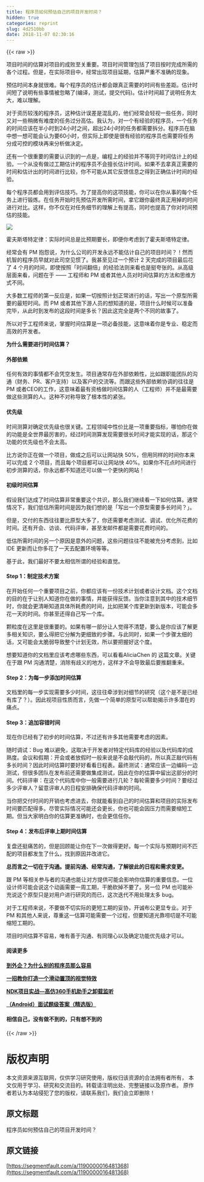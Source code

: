 ```yaml
---
title: 程序员如何预估自己的项目开发时间？
hidden: true
categories: reprint
slug: 4d2510bb
date: 2018-11-07 02:30:16
---
```


{{< raw >}}
<p>&#x9879;&#x76EE;&#x65F6;&#x95F4;&#x7684;&#x4F30;&#x7B97;&#x5BF9;&#x9879;&#x76EE;&#x7684;&#x6210;&#x8D25;&#x81F3;&#x5173;&#x91CD;&#x8981;&#x3002;&#x9879;&#x76EE;&#x65F6;&#x95F4;&#x7BA1;&#x7406;&#x5305;&#x62EC;&#x4E86;&#x9879;&#x76EE;&#x6309;&#x65F6;&#x5B8C;&#x6210;&#x6240;&#x9700;&#x7684;&#x5404;&#x4E2A;&#x8FC7;&#x7A0B;&#x3002;&#x4F46;&#x662F;&#xFF0C;&#x5728;&#x5B9E;&#x9645;&#x9879;&#x76EE;&#x4E2D;&#xFF0C;&#x7ECF;&#x5E38;&#x51FA;&#x73B0;&#x9879;&#x76EE;&#x5EF6;&#x671F;&#xFF0C;&#x4F30;&#x7B97;&#x4E25;&#x91CD;&#x4E0D;&#x51C6;&#x786E;&#x7684;&#x73B0;&#x8C61;&#x3002;</p><p>&#x9884;&#x4F30;&#x65F6;&#x95F4;&#x672C;&#x8EAB;&#x5C31;&#x5F88;&#x96BE;&#x3002;&#x6BCF;&#x4E2A;&#x7A0B;&#x5E8F;&#x5458;&#x7684;&#x4F30;&#x8BA1;&#x90FD;&#x4F1A;&#x8DDF;&#x771F;&#x6B63;&#x9700;&#x8981;&#x7684;&#x65F6;&#x95F4;&#x6709;&#x4E9B;&#x5DEE;&#x8DDD;&#x3002;&#x4F30;&#x8BA1;&#x65F6;&#x95F4;&#x77ED;&#x4E86;&#x8BF4;&#x660E;&#x6709;&#x4E9B;&#x4E8B;&#x60C5;&#x88AB;&#x5FFD;&#x7565;&#x4E86;(&#x7F16;&#x8BD1;&#xFF0C;&#x6D4B;&#x8BD5;&#xFF0C;&#x63D0;&#x4EA4;&#x4EE3;&#x7801;)&#x3002;&#x4F30;&#x8BA1;&#x65F6;&#x95F4;&#x8D85;&#x4E86;&#x8BF4;&#x660E;&#x4EFB;&#x52A1;&#x592A;&#x5927;&#xFF0C;&#x96BE;&#x4EE5;&#x7406;&#x89E3;&#x3002;</p><p>&#x5BF9;&#x4E8E;&#x8D44;&#x5386;&#x8F83;&#x6D45;&#x7684;&#x7A0B;&#x5E8F;&#x5458;&#xFF0C;&#x8FD9;&#x79CD;&#x4F30;&#x8BA1;&#x8BEF;&#x5DEE;&#x662F;&#x6DF7;&#x4E71;&#x7684;&#xFF0C;&#x4ED6;&#x4EEC;&#x7ECF;&#x5E38;&#x4F1A;&#x8F7B;&#x89C6;&#x4E00;&#x4E9B;&#x4EFB;&#x52A1;&#xFF0C;&#x540C;&#x65F6;&#x53C8;&#x5BF9;&#x4E00;&#x4E9B;&#x7A0D;&#x5FAE;&#x6709;&#x96BE;&#x5EA6;&#x7684;&#x4EFB;&#x52A1;&#x8FC7;&#x5206;&#x9AD8;&#x4F30;&#x3002;&#x6211;&#x8BA4;&#x4E3A;&#xFF0C;&#x5BF9;&#x4E00;&#x4E2A;&#x6709;&#x7ECF;&#x9A8C;&#x7684;&#x7A0B;&#x5E8F;&#x5458;&#xFF0C;&#x4E00;&#x4E2A;&#x4EFB;&#x52A1;&#x7684;&#x65F6;&#x95F4;&#x5E94;&#x8BE5;&#x5728;&#x534A;&#x5C0F;&#x65F6;&#x5230;24&#x5C0F;&#x65F6;&#x4E4B;&#x95F4;&#xFF0C;&#x8D85;&#x51FA;24&#x5C0F;&#x65F6;&#x7684;&#x4EFB;&#x52A1;&#x90FD;&#x9700;&#x8981;&#x62C6;&#x5206;&#x3002;&#x7A0B;&#x5E8F;&#x5458;&#x5728;&#x8111;&#x4E2D;&#x60F3;&#x4E00;&#x60F3;&#x53EF;&#x80FD;&#x4F1A;&#x8BA4;&#x4E3A;&#x8981;60&#x5C0F;&#x65F6;&#xFF0C;&#x4F46;&#x5B9E;&#x9645;&#x4E0A;&#x5373;&#x4F7F;&#x662F;&#x5F88;&#x6709;&#x7ECF;&#x9A8C;&#x7684;&#x7A0B;&#x5E8F;&#x5458;&#x4E5F;&#x9700;&#x8981;&#x5C06;&#x4EFB;&#x52A1;&#x5206;&#x6210;&#x53EF;&#x63A7;&#x7684;&#x6A21;&#x5757;&#x518D;&#x6765;&#x5206;&#x6790;&#x505A;&#x51B3;&#x5B9A;&#x3002;</p><p>&#x8FD8;&#x6709;&#x4E00;&#x4E2A;&#x5F88;&#x91CD;&#x8981;&#x7684;&#x9700;&#x8981;&#x8BA4;&#x8BC6;&#x5230;&#x7684;&#x4E00;&#x70B9;&#x662F;&#xFF0C;&#x7F16;&#x7A0B;&#x4E0A;&#x7684;&#x7ECF;&#x9A8C;&#x5E76;&#x4E0D;&#x7B49;&#x540C;&#x4E8E;&#x65F6;&#x95F4;&#x4F30;&#x8BA1;&#x4E0A;&#x7684;&#x7ECF;&#x9A8C;&#x3002;&#x4E00;&#x4E2A;&#x4ECE;&#x6CA1;&#x6709;&#x505A;&#x8FC7;&#x5DE5;&#x671F;&#x4F30;&#x8BA1;&#x7684;&#x7A0B;&#x5E8F;&#x5458;&#x4E0D;&#x4F1A;&#x64C5;&#x957F;&#x4F30;&#x8BA1;&#x65F6;&#x95F4;&#x3002;&#x5982;&#x679C;&#x4E0D;&#x53BB;&#x62FF;&#x771F;&#x6B63;&#x9700;&#x8981;&#x7684;&#x65F6;&#x95F4;&#x548C;&#x4F30;&#x8BA1;&#x51FA;&#x7684;&#x65F6;&#x95F4;&#x8FDB;&#x884C;&#x6BD4;&#x8F83;&#xFF0C;&#x4F60;&#x4E0D;&#x53EF;&#x80FD;&#x4ECE;&#x5176;&#x5B83;&#x53CD;&#x9988;&#x4FE1;&#x606F;&#x4E4B;&#x5F97;&#x5230;&#x6B63;&#x786E;&#x4F30;&#x8BA1;&#x65F6;&#x95F4;&#x7684;&#x7ECF;&#x9A8C;&#x3002;</p><p>&#x6BCF;&#x4E2A;&#x7A0B;&#x5E8F;&#x5458;&#x90FD;&#x4F1A;&#x7528;&#x5230;&#x8BC4;&#x4F30;&#x6280;&#x5DE7;&#x3002;&#x4E3A;&#x4E86;&#x63D0;&#x9AD8;&#x4F60;&#x7684;&#x8FD9;&#x9879;&#x6280;&#x80FD;&#xFF0C;&#x4F60;&#x53EF;&#x4EE5;&#x5728;&#x4F60;&#x4ECE;&#x4E8B;&#x7684;&#x6BCF;&#x4E2A;&#x4EFB;&#x52A1;&#x4E0A;&#x8FDB;&#x884C;&#x953B;&#x70BC;&#x3002;&#x5728;&#x4EFB;&#x52A1;&#x5F00;&#x59CB;&#x65F6;&#x5148;&#x9884;&#x4F30;&#x5F00;&#x53D1;&#x6240;&#x9700;&#x65F6;&#x95F4;&#xFF0C;&#x62FF;&#x5B83;&#x8DDF;&#x4F60;&#x6700;&#x7EC8;&#x771F;&#x6B63;&#x7528;&#x6389;&#x7684;&#x65F6;&#x95F4;&#x8FDB;&#x884C;&#x5BF9;&#x6BD4;&#x3002;&#x8FD9;&#x6837;&#xFF0C;&#x4F60;&#x4E0D;&#x4EC5;&#x5728;&#x5BF9;&#x4EFB;&#x52A1;&#x7EC6;&#x8282;&#x7684;&#x7406;&#x89E3;&#x4E0A;&#x6709;&#x63D0;&#x9AD8;&#xFF0C;&#x540C;&#x65F6;&#x4E5F;&#x63D0;&#x9AD8;&#x4E86;&#x4F60;&#x5BF9;&#x65F6;&#x95F4;&#x9884;&#x4F30;&#x7684;&#x6280;&#x80FD;&#x3002;</p><p><span class="img-wrap"><img data-src="/img/remote/1460000016481371" src="https://static.alili.tech/img/remote/1460000016481371" alt=" " title=" " style="cursor:pointer;display:inline"></span></p><p>&#x970D;&#x592B;&#x65AF;&#x5854;&#x7279;&#x5B9A;&#x5F8B;&#xFF1A;&#x5B9E;&#x9645;&#x65F6;&#x95F4;&#x603B;&#x662F;&#x6BD4;&#x9884;&#x671F;&#x8981;&#x957F;&#xFF0C;&#x5373;&#x4FBF;&#x4F60;&#x8003;&#x8651;&#x5230;&#x4E86;&#x970D;&#x592B;&#x65AF;&#x5854;&#x7279;&#x5B9A;&#x5F8B;&#x3002;</p><p>&#x7ECF;&#x5E38;&#x4F1A;&#x6709; PM &#x62B1;&#x6028;&#x8BF4;&#xFF0C;&#x4E3A;&#x4EC0;&#x4E48;&#x516C;&#x53F8;&#x7684;&#x5F00;&#x53D1;&#x6C38;&#x8FDC;&#x4E0D;&#x80FD;&#x4F30;&#x8BA1;&#x81EA;&#x5DF1;&#x7684;&#x9879;&#x76EE;&#x65F6;&#x95F4;&#xFF1F;&#xFF01;&#x7136;&#x800C;&#x673A;&#x667A;&#x7684;&#x7A0B;&#x5E8F;&#x5458;&#x65E9;&#x5C31;&#x5BF9;&#x6B64;&#x53F8;&#x7A7A;&#x89C1;&#x60EF;&#x4E86;&#x3002;&#x6211;&#x751A;&#x81F3;&#x89C1;&#x8FC7;&#x4E00;&#x4E2A;&#x9884;&#x8BA1; 2 &#x5929;&#x5B8C;&#x6210;&#x7684;&#x9879;&#x76EE;&#x6700;&#x540E;&#x82B1;&#x4E86; 4 &#x4E2A;&#x6708;&#x7684;&#x65F6;&#x95F4;&#xFF0C;&#x5373;&#x4F7F;&#x6309;&#x7167;&#x300C;&#x65F6;&#x95F4;&#x7FFB;&#x500D;&#x300D;&#x7684;&#x7ECF;&#x9A8C;&#x6CD5;&#x5219;&#x6765;&#x770B;&#x4E5F;&#x662F;&#x633A;&#x5938;&#x5F20;&#x7684;&#x3002;&#x4ECE;&#x9AD8;&#x7EA7;&#x5C42;&#x9762;&#x6765;&#x770B;&#xFF0C;&#x95EE;&#x9898;&#x5728;&#x4E8E; &#x2014;&#x2014; &#x5DE5;&#x7A0B;&#x5E08;&#x548C; PM &#x6216;&#x8005;&#x5176;&#x4ED6;&#x4EBA;&#x5458;&#x5BF9;&#x65F6;&#x95F4;&#x4F30;&#x7B97;&#x7684;&#x65B9;&#x6CD5;&#x548C;&#x601D;&#x7EF4;&#x65B9;&#x5F0F;&#x4E0D;&#x540C;&#x3002;</p><p>&#x5927;&#x591A;&#x6570;&#x5DE5;&#x7A0B;&#x5E08;&#x7684;&#x7B2C;&#x4E00;&#x53CD;&#x5E94;&#x662F;&#xFF0C;&#x5982;&#x679C;&#x4E00;&#x5207;&#x6309;&#x7167;&#x8BA1;&#x5212;&#x6B63;&#x5E38;&#x8FDB;&#x884C;&#x7684;&#x8BDD;&#xFF0C;&#x5199;&#x51FA;&#x4E00;&#x4E2A;&#x539F;&#x578B;&#x6240;&#x9700;&#x8981;&#x7684;&#x6700;&#x77ED;&#x65F6;&#x95F4;&#x3002;&#x800C; PM &#x6216;&#x8005;&#x5176;&#x4ED6;&#x4E0B;&#x6E38;&#x4EBA;&#x5458;&#x7684;&#x60F3;&#x77E5;&#x9053;&#x7684;&#x662F;&#xFF0C;&#x9879;&#x76EE;&#x4EC0;&#x4E48;&#x65F6;&#x5019;&#x53EF;&#x4EE5;&#x51C6;&#x5907;&#x5B8C;&#x6BD5;&#xFF0C;&#x4ECE;&#x6B64;&#x65F6;&#x5230;&#x53D1;&#x5E03;&#x7684;&#x8FD9;&#x6BB5;&#x65F6;&#x95F4;&#x662F;&#x591A;&#x957F;&#xFF1F;&#x56E0;&#x6B64;&#x8FD9;&#x5B8C;&#x5168;&#x662F;&#x4E24;&#x4E2A;&#x4E0D;&#x540C;&#x7684;&#x6545;&#x4E8B;&#x4E86;&#x3002;</p><p>&#x6240;&#x4EE5;&#x5BF9;&#x4E8E;&#x5DE5;&#x7A0B;&#x5E08;&#x6765;&#x8BF4;&#xFF0C;&#x638C;&#x63E1;&#x65F6;&#x95F4;&#x4F30;&#x7B97;&#x662F;&#x4E00;&#x9879;&#x5FC5;&#x5907;&#x6280;&#x80FD;&#xFF0C;&#x8FD9;&#x610F;&#x5473;&#x7740;&#x4F60;&#x662F;&#x4E13;&#x4E1A;&#x3001;&#x7A33;&#x5B9A;&#x800C;&#x9AD8;&#x6548;&#x7684;&#x5F00;&#x53D1;&#x8005;&#x3002;</p><p><strong>&#x4E3A;&#x4EC0;&#x4E48;&#x9700;&#x8981;&#x8FDB;&#x884C;&#x65F6;&#x95F4;&#x4F30;&#x7B97;&#xFF1F;</strong></p><h4>&#x5916;&#x90E8;&#x4F9D;&#x8D56;</h4><p>&#x4EFB;&#x4F55;&#x6709;&#x6548;&#x7684;&#x4E8B;&#x60C5;&#x90FD;&#x4E0D;&#x4F1A;&#x51ED;&#x7A7A;&#x53D1;&#x751F;&#x3002;&#x9879;&#x76EE;&#x901A;&#x5E38;&#x5B58;&#x5728;&#x5916;&#x90E8;&#x4F9D;&#x8D56;&#x6027;&#xFF0C;&#x6BD4;&#x5982;&#x8DDF;&#x804C;&#x80FD;&#x56E2;&#x961F;&#x7684;&#x6C9F;&#x901A;&#xFF08;&#x8D22;&#x52A1;&#x3001;PR&#x3001;&#x5BA2;&#x6237;&#x652F;&#x6301;&#xFF09;&#x4EE5;&#x53CA;&#x5BA2;&#x6237;&#x7684;&#x4EA4;&#x6D41;&#x7B49;&#x3002;&#x800C;&#x8DDF;&#x8FD9;&#x4E9B;&#x5916;&#x90E8;&#x4F9D;&#x8D56;&#x534F;&#x8C03;&#x7684;&#x5F80;&#x5F80;&#x662F; PM &#x6216;&#x8005;CEO&#x7684;&#x5DE5;&#x4F5C;&#xFF0C;&#x8FD9;&#x610F;&#x5473;&#x7740;&#x6700;&#x6709;&#x8D44;&#x683C;&#x505A;&#x65F6;&#x95F4;&#x4F30;&#x7B97;&#x7684;&#x4EBA;&#xFF08;&#x5DE5;&#x7A0B;&#x5E08;&#xFF09;&#x5E76;&#x4E0D;&#x662F;&#x6700;&#x9700;&#x8981;&#x505A;&#x8FD9;&#x4E9B;&#x6D4B;&#x7B97;&#x7684;&#x4EBA;&#x3002;&#x8FD9;&#x79CD;&#x4E0D;&#x5BF9;&#x79F0;&#x5BFC;&#x81F4;&#x4E86;&#x6839;&#x672C;&#x6027;&#x7684;&#x7D27;&#x5F20;&#x3002;</p><h4>&#x4F18;&#x5148;&#x7EA7;</h4><p>&#x65F6;&#x95F4;&#x6D4B;&#x7B97;&#x5BF9;&#x786E;&#x5B9A;&#x4F18;&#x5148;&#x7EA7;&#x4E5F;&#x5F88;&#x5173;&#x952E;&#x3002;&#x5DE5;&#x7A0B;&#x9886;&#x57DF;&#x4E2D;&#x6027;&#x4EF7;&#x6BD4;&#x662F;&#x4E00;&#x9879;&#x91CD;&#x8981;&#x6307;&#x6807;&#xFF0C;&#x54EA;&#x6015;&#x4F60;&#x5728;&#x505A;&#x7684;&#x529F;&#x80FD;&#x662F;&#x5168;&#x4E16;&#x754C;&#x6700;&#x5389;&#x5BB3;&#x7684;&#xFF0C;&#x7ECF;&#x8FC7;&#x65F6;&#x95F4;&#x6D4B;&#x7B97;&#x53D1;&#x73B0;&#x9700;&#x8981;&#x5F88;&#x957F;&#x65F6;&#x95F4;&#x624D;&#x80FD;&#x5B9E;&#x73B0;&#x7684;&#x8BDD;&#xFF0C;&#x90A3;&#x8FD9;&#x4E2A;&#x529F;&#x80FD;&#x7684;&#x4F18;&#x5148;&#x7EA7;&#x4E5F;&#x4E0D;&#x4F1A;&#x592A;&#x9AD8;&#x3002;</p><p>&#x6BD4;&#x65B9;&#x8BF4;&#x4F60;&#x6B63;&#x5728;&#x505A;&#x4E00;&#x4E2A;&#x9879;&#x76EE;&#xFF0C;&#x505A;&#x6210;&#x4E4B;&#x540E;&#x53EF;&#x4EE5;&#x8BA9;&#x7F51;&#x7AD9;&#x5FEB; 50%&#xFF0C;&#x4F46;&#x7528;&#x540C;&#x6837;&#x7684;&#x65F6;&#x95F4;&#x4F60;&#x672C;&#x6765;&#x53EF;&#x4EE5;&#x5B8C;&#x6210; 2 &#x4E2A;&#x9879;&#x76EE;&#xFF0C;&#x800C;&#x4E14;&#x6BCF;&#x4E2A;&#x9879;&#x76EE;&#x90FD;&#x53EF;&#x4EE5;&#x8BA9;&#x7F51;&#x7AD9;&#x5FEB; 40%&#x3002;&#x5982;&#x679C;&#x4F60;&#x4E0D;&#x82B1;&#x70B9;&#x65F6;&#x95F4;&#x8FDB;&#x884C;&#x521D;&#x6B65;&#x6D4B;&#x7B97;&#x7684;&#x8BDD;&#xFF0C;&#x4F60;&#x6C38;&#x8FDC;&#x90FD;&#x4E0D;&#x77E5;&#x9053;&#x8FD8;&#x53EF;&#x4EE5;&#x505A;&#x4E00;&#x4E2A;&#x66F4;&#x5FEB;&#x7684;&#x7F51;&#x7AD9;&#xFF01;</p><h4>&#x521D;&#x7EA7;&#x65F6;&#x95F4;&#x4F30;&#x7B97;</h4><p>&#x5047;&#x8BBE;&#x6211;&#x4EEC;&#x8FBE;&#x6210;&#x4E86;&#x65F6;&#x95F4;&#x4F30;&#x7B97;&#x975E;&#x5E38;&#x91CD;&#x8981;&#x8FD9;&#x4E2A;&#x5171;&#x8BC6;&#xFF0C;&#x90A3;&#x4E48;&#x6211;&#x4EEC;&#x7EE7;&#x7EED;&#x770B;&#x4E00;&#x4E0B;&#x5982;&#x4F55;&#x4F30;&#x7B97;&#x3002;&#x901A;&#x5E38;&#x60C5;&#x51B5;&#x4E0B;&#xFF0C;&#x6211;&#x4EEC;&#x4F4E;&#x4F30;&#x6240;&#x9700;&#x65F6;&#x95F4;&#x662F;&#x56E0;&#x4E3A;&#x6211;&#x4EEC;&#x60F3;&#x7684;&#x662F;&#x300C;&#x5199;&#x51FA;&#x4E00;&#x4E2A;&#x539F;&#x578B;&#x9700;&#x8981;&#x591A;&#x957F;&#x65F6;&#x95F4;&#xFF1F;&#x300D;&#x3002;</p><p>&#x4F46;&#x662F;&#xFF0C;&#x4EA4;&#x4ED8;&#x7684;&#x4E1C;&#x897F;&#x5F80;&#x5F80;&#x8981;&#x6BD4;&#x539F;&#x578B;&#x5927;&#x591A;&#x4E86;&#xFF0C;&#x4F60;&#x8FD8;&#x9700;&#x8981;&#x8003;&#x8651;&#x6D4B;&#x8BD5;&#x3001;&#x8C03;&#x8BD5;&#x3001;&#x4F18;&#x5316;&#x6240;&#x82B1;&#x8D39;&#x7684;&#x65F6;&#x95F4;&#x3002;&#x8FD8;&#x6709;&#x5F00;&#x4F1A;&#x3001;&#x8BBF;&#x8C08;&#x3001;&#x4EE3;&#x7801;&#x8BC4;&#x5BA1;&#xFF0C;&#x751A;&#x81F3;&#x53D1;&#x90AE;&#x4EF6;&#x90FD;&#x662F;&#x9700;&#x8981;&#x82B1;&#x8D39;&#x65F6;&#x95F4;&#x7684;&#x3002;</p><p>&#x4F4E;&#x4F30;&#x6240;&#x9700;&#x65F6;&#x95F4;&#x7684;&#x53E6;&#x4E00;&#x4E2A;&#x539F;&#x56E0;&#x662F;&#x610F;&#x5916;&#x7684;&#x95EE;&#x9898;&#xFF0C;&#x8FD9;&#x4E9B;&#x95EE;&#x9898;&#x5F80;&#x5F80;&#x4E0D;&#x80FD;&#x88AB;&#x5145;&#x5206;&#x8003;&#x8651;&#x5230;&#xFF0C;&#x6BD4;&#x5982; IDE &#x66F4;&#x65B0;&#x800C;&#x8BA9;&#x4F60;&#x591A;&#x82B1;&#x4E86;&#x4E00;&#x5929;&#x53BB;&#x914D;&#x7F6E;&#x73AF;&#x5883;&#x7B49;&#x7B49;&#x3002;</p><p>&#x57FA;&#x4E8E;&#x6B64;&#xFF0C;&#x6211;&#x4EEC;&#x6700;&#x597D;&#x4E0D;&#x8981;&#x592A;&#x76F8;&#x4FE1;&#x6240;&#x8C13;&#x7684;&#x7ECF;&#x9A8C;&#x548C;&#x76F4;&#x89C9;&#x3002;</p><h4>Step 1&#xFF1A;&#x5236;&#x5B9A;&#x6280;&#x672F;&#x65B9;&#x6848;</h4><p>&#x5728;&#x5F00;&#x59CB;&#x4EFB;&#x4F55;&#x4E00;&#x4E2A;&#x91CD;&#x8981;&#x9879;&#x76EE;&#x4E4B;&#x524D;&#xFF0C;&#x4F60;&#x90FD;&#x5E94;&#x8BE5;&#x6709;&#x4E00;&#x4EFD;&#x6280;&#x672F;&#x8BA1;&#x5212;&#x6216;&#x8005;&#x8BBE;&#x8BA1;&#x6587;&#x6863;&#x3002;&#x8FD9;&#x4E2A;&#x6587;&#x6863;&#x7684;&#x76EE;&#x7684;&#x5728;&#x4E8E;&#x8BA9;&#x522B;&#x4EBA;&#x77E5;&#x9053;&#x4F60;&#x5728;&#x505A;&#x7684;&#x4E8B;&#x60C5;&#xFF0C;&#x5E76;&#x80FD;&#x83B7;&#x5F97;&#x53CD;&#x9988;&#x3002;&#x5F53;&#x4F60;&#x6CE8;&#x610F;&#x5230;&#x5176;&#x4E2D;&#x7684;&#x6280;&#x672F;&#x7EC6;&#x8282;&#x65F6;&#xFF0C;&#x4F60;&#x5C31;&#x4F1A;&#x66F4;&#x6E05;&#x6670;&#x77E5;&#x9053;&#x5177;&#x4F53;&#x6240;&#x8017;&#x8D39;&#x7684;&#x65F6;&#x95F4;&#xFF0C;&#x6BD4;&#x5982;&#x628A;&#x67D0;&#x4E2A;&#x5E93;&#x66F4;&#x65B0;&#x5230;&#x65B0;&#x7248;&#x672C;&#xFF0C;&#x53EF;&#x80FD;&#x4F1A;&#x591A;&#x82B1;&#x4E00;&#x5929;&#x7684;&#x65F6;&#x95F4;&#x3002;&#x4F60;&#x751A;&#x81F3;&#x8FD8;&#x5F97;&#x81EA;&#x5DF1;&#x5199;&#x4E00;&#x4E2A;&#x5E93;&#x3002;</p><p>&#x9897;&#x7C92;&#x5EA6;&#x5728;&#x8FD9;&#x91CC;&#x662F;&#x5F88;&#x91CD;&#x8981;&#x7684;&#x3002;&#x5982;&#x679C;&#x6709;&#x54EA;&#x4E00;&#x90E8;&#x5206;&#x8BA9;&#x4EBA;&#x89C9;&#x5F97;&#x4E0D;&#x6E05;&#x695A;&#xFF0C;&#x8981;&#x4E48;&#x662F;&#x4F60;&#x5E94;&#x8BE5;&#x4E86;&#x89E3;&#x66F4;&#x591A;&#x76F8;&#x5173;&#x77E5;&#x8BC6;&#xFF0C;&#x8981;&#x4E48;&#x5F97;&#x628A;&#x5B83;&#x5206;&#x89E3;&#x4E3A;&#x66F4;&#x7EC6;&#x81F4;&#x7684;&#x6B65;&#x9AA4;&#x3002;&#x4E0E;&#x6B64;&#x540C;&#x65F6;&#xFF0C;&#x5982;&#x679C;&#x4E00;&#x4E2A;&#x6B65;&#x9AA4;&#x592A;&#x7EC6;&#x7684;&#x8BDD;&#xFF0C;&#x53C8;&#x53EF;&#x80FD;&#x4F1A;&#x592A;&#x8106;&#x5F31;&#x5BFC;&#x81F4;&#x6574;&#x4E2A;&#x8BA1;&#x5212;&#x65E0;&#x6548;&#xFF0C;&#x6240;&#x4EE5;&#x8981;&#x628A;&#x63E1;&#x597D;&#x8FD9;&#x4E2A;&#x5EA6;&#x3002;</p><p>&#x60F3;&#x8981;&#x77E5;&#x9053;&#x4F60;&#x7684;&#x6587;&#x6863;&#x91CC;&#x5E94;&#x8BE5;&#x8003;&#x8651;&#x54EA;&#x4E9B;&#x4E1C;&#x897F;&#xFF0C;&#x53EF;&#x4EE5;&#x770B;&#x770B;AliciaChen &#x7684; &#x8FD9;&#x7BC7;&#x6587;&#x7AE0;&#x3002;&#x5173;&#x952E;&#x5728;&#x4E8E;&#x8DDF; PM &#x6C9F;&#x901A;&#x6E05;&#x695A;&#xFF0C;&#x6D88;&#x9664;&#x6709;&#x6B67;&#x4E49;&#x7684;&#x5730;&#x65B9;&#xFF0C;&#x8FD9;&#x6837;&#x624D;&#x4E0D;&#x4F1A;&#x5BFC;&#x81F4;&#x6700;&#x540E;&#x8981;&#x63A8;&#x7FFB;&#x91CD;&#x6765;&#x3002;</p><h4>Step 2&#xFF1A;&#x4E3A;&#x6BCF;&#x4E00;&#x6B65;&#x6DFB;&#x52A0;&#x65F6;&#x95F4;&#x4F30;&#x7B97;</h4><p>&#x6587;&#x6863;&#x91CC;&#x7684;&#x6BCF;&#x4E00;&#x6B65;&#x5B9E;&#x73B0;&#x9700;&#x8981;&#x591A;&#x5C11;&#x65F6;&#x95F4;&#xFF0C;&#x8FD9;&#x5F80;&#x5F80;&#x7275;&#x6D89;&#x5230;&#x5BF9;&#x7EC6;&#x8282;&#x7684;&#x7814;&#x7A76;&#xFF08;&#x8FD9;&#x4E2A;&#x662F;&#x4E0D;&#x662F;&#x5DF2;&#x7ECF;&#x6709;&#x5E93;&#x4E86;&#xFF1F;&#xFF09;&#x3002;&#x56E0;&#x6B64;&#x89C6;&#x9879;&#x76EE;&#x6027;&#x8D28;&#x800C;&#x8A00;&#xFF0C;&#x5148;&#x505A;&#x4E00;&#x4E2A;&#x7B80;&#x5355;&#x7684;&#x539F;&#x578B;&#x53EF;&#x4EE5;&#x5E2E;&#x52A9;&#x63ED;&#x793A;&#x8BB8;&#x591A;&#x6F5C;&#x5728;&#x7684;&#x75DB;&#x70B9;&#x3002;</p><h4>Step 3&#xFF1A;&#x8FFD;&#x52A0;&#x5BB9;&#x9519;&#x65F6;&#x95F4;</h4><p>&#x73B0;&#x5728;&#x4F60;&#x5DF2;&#x7ECF;&#x6709;&#x4E86;&#x521D;&#x6B65;&#x7684;&#x65F6;&#x95F4;&#x4F30;&#x7B97;&#xFF0C;&#x4E0D;&#x8FC7;&#x8FD8;&#x6709;&#x8BB8;&#x591A;&#x5176;&#x4ED6;&#x9700;&#x8981;&#x8003;&#x8651;&#x7684;&#x56E0;&#x7D20;&#x3002;</p><p>&#x968F;&#x65F6;&#x8C03;&#x8BD5;&#xFF1A;Bug &#x96BE;&#x4EE5;&#x907F;&#x514D;&#xFF0C;&#x8FD9;&#x53D6;&#x51B3;&#x4E8E;&#x5F00;&#x53D1;&#x8005;&#x5BF9;&#x7279;&#x5B9A;&#x4EE3;&#x7801;&#x5E93;&#x7684;&#x7ECF;&#x9A8C;&#x4EE5;&#x53CA;&#x4EE3;&#x7801;&#x5E93;&#x7684;&#x6210;&#x719F;&#x5EA6;&#x3002;&#x4F1A;&#x8BAE;&#x548C;&#x5047;&#x671F;&#xFF1A;&#x5F00;&#x4F1A;&#x6216;&#x8005;&#x653E;&#x5047;&#x65F6;&#x4E00;&#x822C;&#x6765;&#x8BF4;&#x662F;&#x4E0D;&#x4F1A;&#x6572;&#x4EE3;&#x7801;&#x7684;&#xFF0C;&#x6240;&#x4EE5;&#x771F;&#x6B63;&#x6572;&#x4EE3;&#x7801;&#x6709;&#x591A;&#x957F;&#x65F6;&#x95F4;&#xFF1F;&#x56E0;&#x6B64;&#x65F6;&#x95F4;&#x4F30;&#x7B97;&#x65F6;&#x8981;&#x597D;&#x597D;&#x770B;&#x770B;&#x65E5;&#x7A0B;&#x8868;&#x3002;&#x6700;&#x7EC8;&#x6D4B;&#x8BD5;&#xFF1A;&#x901A;&#x5E38;&#x5E94;&#x8BE5;&#x4E00;&#x8FB9;&#x7F16;&#x7801;&#x4E00;&#x8FB9;&#x6D4B;&#x8BD5;&#xFF0C;&#x4F46;&#x5F88;&#x591A;&#x56E2;&#x961F;&#x5728;&#x53D1;&#x5E03;&#x524D;&#x8FD8;&#x9700;&#x8981;&#x505A;&#x96C6;&#x6210;&#x6D4B;&#x8BD5;&#xFF0C;&#x56E0;&#x6B64;&#x5728;&#x4F60;&#x7684;&#x4F30;&#x7B97;&#x4E2D;&#x7559;&#x51FA;&#x8FD9;&#x90E8;&#x5206;&#x7684;&#x65F6;&#x95F4;&#x3002;&#x4EE3;&#x7801;&#x8BC4;&#x5BA1;&#xFF1A;&#x5728;&#x8FD9;&#x4E2A;&#x4EE3;&#x7801;&#x5E93;&#x4E2D;&#x4F60;&#x4E00;&#x822C;&#x9700;&#x8981;&#x8FDB;&#x884C;&#x51E0;&#x8F6E;&#xFF1F;&#x6BCF;&#x8F6E;&#x9700;&#x8981;&#x591A;&#x5C11;&#x65F6;&#x95F4;&#xFF1F;&#x8981;&#x7ECF;&#x8FC7;&#x591A;&#x5C11;&#x8BC4;&#x5BA1;&#x4EBA;&#xFF1F;&#x7559;&#x610F;&#x8BC4;&#x5BA1;&#x4EBA;&#x7684;&#x65E5;&#x7A0B;&#x5B89;&#x6392;&#x786E;&#x4FDD;&#x4EE3;&#x7801;&#x8BC4;&#x5BA1;&#x7684;&#x65F6;&#x95F4;&#x3002;</p><p>&#x5F53;&#x4F60;&#x628A;&#x4EA4;&#x4ED8;&#x65F6;&#x95F4;&#x7684;&#x5F00;&#x9500;&#x4E5F;&#x8003;&#x8651;&#x8FDB;&#x53BB;&#xFF0C;&#x4F60;&#x5C31;&#x80FD;&#x770B;&#x5230;&#x81EA;&#x5DF1;&#x7684;&#x65F6;&#x95F4;&#x4F30;&#x7B97;&#x548C;&#x9879;&#x76EE;&#x7684;&#x5B9E;&#x9645;&#x53D1;&#x5E03;&#x65F6;&#x95F4;&#x8981;&#x5339;&#x914D;&#x5F97;&#x591A;&#x3002;&#x5C3D;&#x7BA1;&#x5B9E;&#x9645;&#x60C5;&#x51B5;&#x53EF;&#x80FD;&#x8FD8;&#x4F1A;&#x66F4;&#x957F;&#xFF0C;&#x4F60;&#x4E5F;&#x53EF;&#x80FD;&#x4F1A;&#x56E0;&#x538B;&#x529B;&#x800C;&#x9700;&#x8981;&#x7F29;&#x77ED;&#x5DE5;&#x671F;&#x3002;&#x4F46;&#x5F53;&#x5927;&#x5BB6;&#x660E;&#x767D;&#x4F60;&#x7684;&#x4F30;&#x7B97;&#x66F4;&#x51C6;&#x786E;&#x65F6;&#xFF0C;&#x4E5F;&#x4F1A;&#x66F4;&#x4FE1;&#x4EFB;&#x4F60;&#x3002;</p><h4>Step 4&#xFF1A;&#x53D1;&#x5E03;&#x540E;&#x8BC4;&#x5BA1;&#x4E0A;&#x671F;&#x65F6;&#x95F4;&#x4F30;&#x7B97;</h4><p>&#x590D;&#x76D8;&#x8FD8;&#x633A;&#x75DB;&#x82E6;&#x7684;&#xFF0C;&#x4F46;&#x662F;&#x56DE;&#x987E;&#x80FD;&#x8BA9;&#x4F60;&#x5728;&#x4E0B;&#x4E00;&#x6B21;&#x505A;&#x5F97;&#x66F4;&#x597D;&#x3002;&#x6BCF;&#x4E00;&#x4E2A;&#x5B9E;&#x9645;&#x4E0E;&#x9884;&#x671F;&#x65F6;&#x95F4;&#x4E0D;&#x5339;&#x914D;&#x7684;&#x9879;&#x76EE;&#x90FD;&#x53D1;&#x751F;&#x4E86;&#x4EC0;&#x4E48;&#xFF0C;&#x627E;&#x5230;&#x539F;&#x56E0;&#x5E76;&#x6539;&#x8FDB;&#x5B83;&#x3002;</p><p><strong>&#x603B;&#x800C;&#x8A00;&#x4E4B;&#x4E00;&#x5207;&#x5728;&#x4E8E;&#x6C9F;&#x901A;&#x3002;&#x63D0;&#x524D;&#x6C9F;&#x901A;&#x3001;&#x7ECF;&#x5E38;&#x6C9F;&#x901A;&#xFF0C;&#x4E86;&#x89E3;&#x5F7C;&#x6B64;&#x7684;&#x65E5;&#x7A0B;&#x548C;&#x9700;&#x6C42;&#x53D8;&#x66F4;&#x3002;</strong></p><p>&#x8DDF; PM &#x7B49;&#x76F8;&#x5173;&#x53C2;&#x4E0E;&#x8005;&#x7684;&#x6C9F;&#x901A;&#x4E5F;&#x80FD;&#x8BA9;&#x5BF9;&#x65B9;&#x63D0;&#x4F9B;&#x53EF;&#x80FD;&#x4F1A;&#x5F71;&#x54CD;&#x4F60;&#x4F30;&#x7B97;&#x7684;&#x91CD;&#x8981;&#x4FE1;&#x606F;&#x3002;&#x4E00;&#x4F4D;&#x8BBE;&#x8BA1;&#x5E08;&#x53EF;&#x80FD;&#x4F1A;&#x8BF4;&#x8FD9;&#x4E2A;&#x52A8;&#x753B;&#x9700;&#x8981;&#x4E00;&#x5468;&#x5DE5;&#x671F;&#xFF0C;&#x5E72;&#x8106;&#x780D;&#x6389;&#x4E0D;&#x8981;&#x4E86;&#x3002;&#x53E6;&#x4E00;&#x4F4D; PM &#x4E5F;&#x53EF;&#x80FD;&#x8865;&#x5145;&#x8BF4;&#x8FD9;&#x4E2A;&#x539F;&#x578B;&#x53EA;&#x662F;&#x5BF9;&#x7528;&#x6237;&#x8FDB;&#x884C;&#x7814;&#x7A76;&#x7684;&#x800C;&#x5DF2;&#xFF0C;&#x8FD9;&#x6B21;&#x8FED;&#x4EE3;&#x4E0D;&#x7528;&#x5904;&#x7406;&#x592A;&#x591A; bug&#x3002;</p><p>&#x5BF9;&#x4E8E;&#x5DE5;&#x7A0B;&#x5E08;&#x6765;&#x8BF4;&#xFF0C;&#x4E0D;&#x8981;&#x505A;&#x4E0D;&#x5207;&#x5B9E;&#x9645;&#x7684;&#x66F4;&#x77ED;&#x5DE5;&#x671F;&#x7684;&#x59A5;&#x534F;&#xFF0C;&#x5F00;&#x8BDA;&#x5E03;&#x516C;&#x66F4;&#x663E;&#x4E13;&#x4E1A;&#x3002;&#x5BF9;&#x4E8E; PM &#x548C;&#x5176;&#x4ED6;&#x4EBA;&#x6765;&#x8BF4;&#xFF0C;&#x5C0A;&#x91CD;&#x8FD9;&#x4E00;&#x4F30;&#x7B97;&#x53EF;&#x80FD;&#x9700;&#x8981;&#x4E00;&#x4E2A;&#x8FC7;&#x7A0B;&#xFF0C;&#x4F46;&#x8981;&#x77E5;&#x9053;&#x5149;&#x9760;&#x5520;&#x53E8;&#x662F;&#x4E0D;&#x53EF;&#x80FD;&#x7F29;&#x77ED;&#x5DE5;&#x671F;&#x7684;&#x3002;</p><p>&#x9879;&#x76EE;&#x65F6;&#x95F4;&#x4F30;&#x7B97;&#x4E0D;&#x5BB9;&#x6613;&#xFF0C;&#x552F;&#x6709;&#x5584;&#x4E8E;&#x6C9F;&#x901A;&#x3001;&#x6709;&#x540C;&#x7406;&#x5FC3;&#x4EE5;&#x53CA;&#x786E;&#x5B9A;&#x529F;&#x80FD;&#x4F18;&#x5148;&#x7EA7;&#x624D;&#x53EF;&#x4EE5;&#x3002;</p><h4>&#x9605;&#x8BFB;&#x66F4;&#x591A;</h4><p><a href="http://mp.weixin.qq.com/s?__biz=MzI3OTU0MzI4MQ==&amp;mid=2247486307&amp;idx=1&amp;sn=f9b6d8098dae11745297bdded87a0aea&amp;chksm=eb4767fddc30eeebfb0196f7f4873f3798da055b882bcf8326e48b608e0268c6f81a8b47e78a&amp;scene=21#wechat_redirect" rel="nofollow noreferrer" target="_blank"><strong>&#x5230;&#x5916;&#x4F01;&#xFF1F;&#x4E3A;&#x4EC0;&#x4E48;&#x522B;&#x7684;&#x7A0B;&#x5E8F;&#x5458;&#x90A3;&#x4E48;&#x5BB9;&#x6613;</strong></a></p><p><a href="http://mp.weixin.qq.com/s?__biz=MzI3OTU0MzI4MQ==&amp;mid=2247485690&amp;idx=1&amp;sn=44537ca3fcfb5347df3dde1a388cc4dc&amp;chksm=eb476464dc30ed72a0a9f1cabd86375a0a18bd1478e8ca7e17bb7bcc81bc9ebc553b5f24c1f5&amp;scene=21#wechat_redirect" rel="nofollow noreferrer" target="_blank"><strong>&#x4E00;&#x62DB;&#x6559;&#x4F60;&#x6253;&#x9020;&#x4E00;&#x4E2A;&#x6ED1;&#x52A8;&#x7F6E;&#x9876;&#x7684;&#x89C6;&#x89C9;&#x7279;&#x6548;</strong></a></p><p><a href="http://mp.weixin.qq.com/s?__biz=MzI3OTU0MzI4MQ==&amp;mid=2247485690&amp;idx=1&amp;sn=44537ca3fcfb5347df3dde1a388cc4dc&amp;chksm=eb476464dc30ed72a0a9f1cabd86375a0a18bd1478e8ca7e17bb7bcc81bc9ebc553b5f24c1f5&amp;scene=21#wechat_redirect" rel="nofollow noreferrer" target="_blank"><strong>NDK&#x9879;&#x76EE;&#x5B9E;&#x6218;&#x2014;&#x9AD8;&#x4EFF;360&#x624B;&#x673A;&#x52A9;&#x624B;&#x4E4B;&#x5378;&#x8F7D;&#x76D1;&#x542C;</strong></a></p><p><a href="http://mp.weixin.qq.com/s?__biz=MzI3OTU0MzI4MQ==&amp;mid=2247485690&amp;idx=1&amp;sn=44537ca3fcfb5347df3dde1a388cc4dc&amp;chksm=eb476464dc30ed72a0a9f1cabd86375a0a18bd1478e8ca7e17bb7bcc81bc9ebc553b5f24c1f5&amp;scene=21#wechat_redirect" rel="nofollow noreferrer" target="_blank"><strong>&#xFF08;Android&#xFF09;&#x9762;&#x8BD5;&#x9898;&#x7EA7;&#x7B54;&#x6848;&#xFF08;&#x7CBE;&#x9009;&#x7248;&#xFF09;</strong></a></p><h4>&#x76F8;&#x4FE1;&#x81EA;&#x5DF1;&#xFF0C;&#x6CA1;&#x6709;&#x505A;&#x4E0D;&#x5230;&#x7684;&#xFF0C;&#x53EA;&#x6709;&#x60F3;&#x4E0D;&#x5230;&#x7684;</h4>
{{< /raw >}}

# 版权声明
本文资源来源互联网，仅供学习研究使用，版权归该资源的合法拥有者所有，
本文仅用于学习、研究和交流目的。转载请注明出处、完整链接以及原作者。
原作者若认为本站侵犯了您的版权，请联系我们，我们会立即删除！

## 原文标题
程序员如何预估自己的项目开发时间？

## 原文链接
[https://segmentfault.com/a/1190000016481368](https://segmentfault.com/a/1190000016481368)

